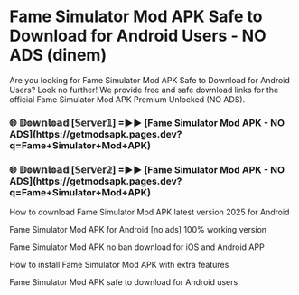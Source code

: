 # Fame Simulator Mod APK Safe to Download for Android Users - NO ADS (dinem)

Are you looking for Fame Simulator Mod APK Safe to Download for Android Users? Look no further! We provide free and safe download links for the official Fame Simulator Mod APK Premium Unlocked (NO ADS).

<h3>🌐 𝔻𝕠𝕨𝕟𝕝𝕠𝕒𝕕 [𝕊𝕖𝕣𝕧𝕖𝕣𝟙] =►► [Fame Simulator Mod APK - NO ADS](https://getmodsapk.pages.dev?q=Fame+Simulator+Mod+APK)</h3>

<h3>🌐 𝔻𝕠𝕨𝕟𝕝𝕠𝕒𝕕 [𝕊𝕖𝕣𝕧𝕖𝕣𝟚] =►► [Fame Simulator Mod APK - NO ADS](https://getmodsapk.pages.dev?q=Fame+Simulator+Mod+APK)</h3>

How to download Fame Simulator Mod APK latest version 2025 for Android

Fame Simulator Mod APK for Android [no ads] 100% working version

Fame Simulator Mod APK no ban download for iOS and Android APP

How to install Fame Simulator Mod APK with extra features

Fame Simulator Mod APK safe to download for Android users